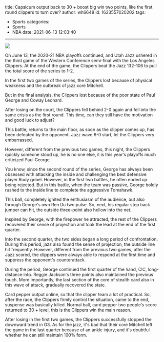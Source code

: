 title: Capsicum output back to 30 + boost big win two points, like the first round clippers to turn over?
author: wh6648
id: 1623557020202
tags: 
- Sports
categories: 
- Sports
- NBA
date: 2021-06-13 12:03:40
---
![](https://p8.itc.cn/q_70/images01/20210613/8c0e12f4fb65484a8acf5b4498d2429c.jpeg)


On June 13, the 2020-21 NBA playoffs continued, and Utah Jazz ushered in the third game of the Western Conference semi-final with the Los Angeles Clippers. At the end of the game, the Clippers beat the Jazz 132-106 to pull the total score of the series to 1-2.

In the first two games of the series, the Clippers lost because of physical weakness and the outbreak of jazz core Mitchell.

But in the final analysis, the Clippers lost because of the poor state of Paul George and Coway Leonard.

After losing on the court, the Clippers fell behind 2-0 again and fell into the same crisis as the first round. This time, can they still have the motivation and good luck to adjust?

This battle, returns to the main floor, as soon as the clipper comes up, has been defeated by the opponent. Jazz wave 8-0 start, let the Clippers very embarrassed.

However, different from the previous two games, this night, the Clippers quickly someone stood up, he is no one else, it is this year's playoffs much criticized Paul George.

You know, since the second round of the series, George has always been obsessed with attacking the inside and challenging the best defensive player Rudy gobel. However, in the first two battles, he often ended up being rejected. But in this battle, when the team was passive, George boldly rushed to the inside line to complete the aggressive Tomahawk.

This ball, completely ignited the enthusiasm of the audience, but also through George's own Ren Du two pulse. So, next, his regular step back jumper can hit, the outside three-point also hollow into the net.

Inspired by George, with the firepower he attracted, the rest of the Clippers recovered their sense of projection and took the lead at the end of the first quarter.

Into the second quarter, the two sides began a long period of confrontation. During this period, jazz also found the sense of projection, the outside line hit frequently. However, different from the previous two games, after the Jazz scored, the clippers were always able to respond at the first time and suppress the opponent's counterattack.

During the period, George continued the first quarter of the hand, CIC, long-distance into. Reggie Jackson's three points also maintained the previous touch. More importantly, the last section of the core of stealth card also in this wave of attack, gradually recovered the state.

Card pepper output online, so that the clipper team a lot of practical. So, after the race, the Clippers firmly control the situation, came to the end, suspense was basically killed. Normal ball, card pepper two people's score returned to 30 + level, this is the Clippers win the main reason.

After losing in the first two games, the Clippers successfully stopped the downward trend in G3. As for the jazz, it's bad that their core Mitchell left the game in the last quarter because of an ankle injury, and it's doubtful whether he can still maintain 100% form.

